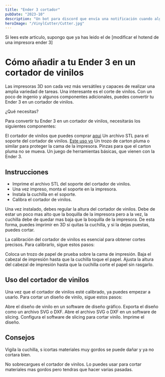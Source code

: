 ```yaml
---
title: "Ender 3 cortador"
pubDate: "2023-10"
description: "Un bot para discord que envía una notificación cuando alguien se conecta a un canal de voz"
heroImage: "/VinylCutter/Cutter.jpg"
---
```


Si lees este articulo, supongo que ya has leido el de [modificar el hotend de una impresora ender 3]

# Cómo añadir a tu Ender 3 en un cortador de vinilos

Las impresoras 3D son cada vez más versátiles y capaces de realizar una amplia variedad de tareas. Una interesante es el corte de vinilos. Con un poco de ingenio y algunos componentes adicionales, puedes convertir tu Ender 3 en un cortador de vinilos.

¿Qué necesitas?

Para convertir tu Ender 3 en un cortador de vinilos, necesitarás los siguientes componentes:

El cortador de vinilos que puedes comprar [aqui](https://s.click.aliexpress.com/e/_Dl4Ap6R)
Un archivo STL para el soporte del cortador de vinilos. [Este uso yo](https://www.printables.com/es/model/584969-cr-touch-vinyl-cutter-and-long-nozzle-for-ender-3)
Un trozo de carton pluma o similar para proteger la cama de la impresora.
Pinzas para que el carton pluma no se mueva.
Un juego de herramientas básicas, que vienen con la Ender 3.

## Instrucciones

- Imprime el archivo STL del soporte del cortador de vinilos.
- Una vez impreso, monta el soporte en la impresora.
- Instala la cuchilla en el soporte.
- Calibra el cortador de vinilos.

Una vez instalado, debes regular la altura del cortador de vinilos. Debe de estar un poco mas alto que la boquilla de la impresora pero a la vez, la cuchilla debe de quedar mas baja que la boquilla de la impresora. De esta forma, puedes imprimir en 3D si quitas la cuchilla, y si la dejas puestas, puedes cortar.

La calibración del cortador de vinilos es esencial para obtener cortes precisos. Para calibrarlo, sigue estos pasos:

Coloca un trozo de papel de prueba sobre la cama de impresión.
Baja el cabezal de impresión hasta que la cuchilla toque el papel.
Ajusta la altura del cabezal de impresión hasta que la cuchilla corte el papel sin rasgarlo.

## Uso del cortador de vinilos

Una vez que el cortador de vinilos esté calibrado, ya puedes empezar a usarlo. Para cortar un diseño de vinilo, sigue estos pasos:

Abre el diseño de vinilo en un software de diseño gráfico.
Exporta el diseño como un archivo SVG o DXF.
Abre el archivo SVG o DXF en un software de slicing.
Configura el software de slicing para cortar vinilo.
Imprime el diseño.

## Consejos

Vigila la cuchilla, s icortas materiales muy gordos se puede dañar y ya no cortara bien.

No sobrecargues el cortador de vinilos. Lo puedes usar para cortar materiales mas gordos pero tendras que hacer varias pasadas.
